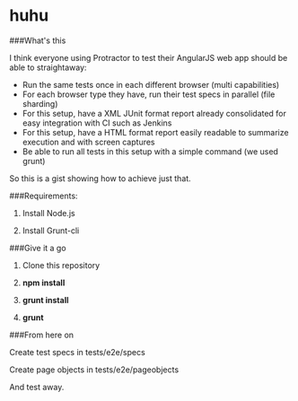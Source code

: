 # huhu
###What's this

I think everyone using Protractor to test their AngularJS web app should be able to straightaway:
- Run the same tests once in each different browser (multi capabilities)
- For each browser type they have, run their test specs in parallel (file sharding)
- For this setup, have a XML JUnit format report already consolidated for easy integration with CI such as Jenkins
- For this setup, have a HTML format report easily readable to summarize execution and with screen captures
- Be able to run all tests in this setup with a simple command (we used grunt)

So this is a gist showing how to achieve just that.

###Requirements:

1. Install Node.js

2. Install Grunt-cli

###Give it a go

1. Clone this repository

2. **npm install**

3. **grunt install**

4. **grunt**

###From here on

Create test specs in tests/e2e/specs

Create page objects in tests/e2e/pageobjects

And test away.
